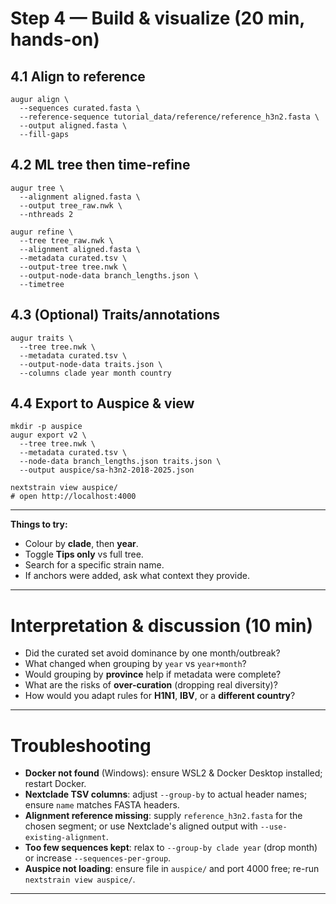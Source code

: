 # Step 4 — Build & visualize (20 min, hands-on)

## 4.1 Align to reference

```
augur align \
  --sequences curated.fasta \
  --reference-sequence tutorial_data/reference/reference_h3n2.fasta \
  --output aligned.fasta \
  --fill-gaps
```

## 4.2 ML tree then time-refine

```
augur tree \
  --alignment aligned.fasta \
  --output tree_raw.nwk \
  --nthreads 2

augur refine \
  --tree tree_raw.nwk \
  --alignment aligned.fasta \
  --metadata curated.tsv \
  --output-tree tree.nwk \
  --output-node-data branch_lengths.json \
  --timetree
```

## 4.3 (Optional) Traits/annotations

```
augur traits \
  --tree tree.nwk \
  --metadata curated.tsv \
  --output-node-data traits.json \
  --columns clade year month country
```

## 4.4 Export to Auspice & view

```
mkdir -p auspice
augur export v2 \
  --tree tree.nwk \
  --metadata curated.tsv \
  --node-data branch_lengths.json traits.json \
  --output auspice/sa-h3n2-2018-2025.json

nextstrain view auspice/
# open http://localhost:4000
```

* * * * *


**Things to try:**

-   Colour by **clade**, then **year**.
-   Toggle **Tips only** vs full tree.
-   Search for a specific strain name.
-   If anchors were added, ask what context they provide.
  

* * * * *

#  Interpretation & discussion (10 min)

-   Did the curated set avoid dominance by one month/outbreak?
-   What changed when grouping by `year` vs `year+month`?
-   Would grouping by **province** help if metadata were complete?
-   What are the risks of **over-curation** (dropping real diversity)?
-   How would you adapt rules for **H1N1**, **IBV**, or a **different country**?

* * * * *

#  Troubleshooting

-   **Docker not found** (Windows): ensure WSL2 & Docker Desktop installed; restart Docker.
-   **Nextclade TSV columns**: adjust `--group-by` to actual header names; ensure `name` matches FASTA headers.
-   **Alignment reference missing**: supply `reference_h3n2.fasta` for the chosen segment; or use Nextclade's aligned output with `--use-existing-alignment`.
-   **Too few sequences kept**: relax to `--group-by clade year` (drop month) or increase `--sequences-per-group`.
-   **Auspice not loading**: ensure file in `auspice/` and port 4000 free; re-run `nextstrain view auspice/`.

* * * * *


